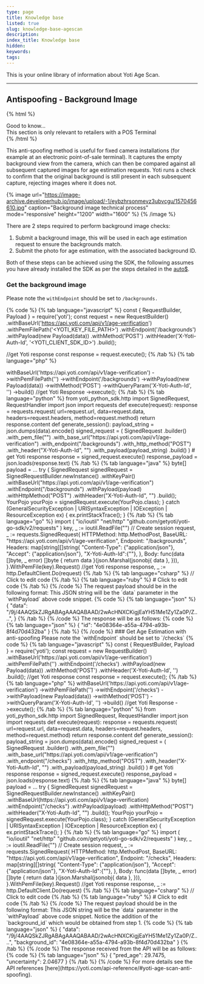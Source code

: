 ```yaml
---
type: page
title: Knowledge base
listed: true
slug: knowledge-base-agescan
description: 
index_title: Knowledge base
hidden: 
keywords: 
tags: 
---
```


This is your online library of information about Yoti Age Scan.

---

## Antispoofing - Background Image

{% html %}
<div class="alert-GTK">
    <div class="alert-title" id="GTK">
        Good to know... 
    </div>
    <div class="alert-text">
       This section is only relevant to retailers with a POS Terminal
    </div>
</div>
{% /html %}

This anti-spoofing method is useful for fixed camera installations (for example at an electronic point-of-sale terminal). It captures the empty background view from the camera, which can then be compared against all subsequent captured images for age estimation requests.  Yoti runs a check to confirm that the original background is still present in each subsequent capture, rejecting images where it does not.  

{% image url="https://image-archive.developerhub.io/image/upload/-1/eybzhrsonmevz3ubvcgu/1570456610.jpg" caption="Background image technical process" mode="responsive" height="1200" width="1600" %}
{% /image %}

There are 2 steps required to perform background image checks:

1. Submit a background image, this will be used in each age estimation request to ensure the backgrounds match.
2. Submit the photo for age estimation, with the associated background ID.

Both of these steps can be achieved using the SDK, the following assumes you have already installed the SDK as per the steps detailed in the [auto$](/yoti/integration-steps-agescan).

### Get the background image

Please note the `withEndpoint` should be set to `/backgrounds.`

{% code %}
{% tab language="javascript" %}
const { RequestBuilder, Payload } = require('yoti');
const request = new RequestBuilder()
    .withBaseUrl('https://api.yoti.com/api/v1/age-verification')
    .withPemFilePath('<YOTI_KEY_FILE_PATH>')
    .withEndpoint('/backgrounds')
    .withPayload(new Payload(data))
    .withMethod('POST')
    .withHeader('X-Yoti-Auth-Id', '<YOTI_CLIENT_SDK_ID>')
    .build();

//get Yoti response
const response = request.execute();
{% /tab %}
{% tab language="php" %}
<?php
use Yoti\Http\RequestBuilder;
use Yoti\Http\Payload;
$request = (new RequestBuilder())
    ->withBaseUrl('https://api.yoti.com/api/v1/age-verification')
    ->withPemFilePath('<YOTI_KEY_FILE_PATH>')
    ->withEndpoint('/backgrounds')
    ->withPayload(new Payload(data))
    ->withMethod('POST')
    ->withQueryParam('X-Yoti-Auth-Id', '<YOTI_CLIENT_SDK_ID>')
    ->build()
    //get Yoti Response
	->execute();
{% /tab %}
{% tab language="python" %}
from yoti_python_sdk.http import SignedRequest, RequestHandler
import json
import requests
def execute(request):
    response = requests.request(
        url=request.url, data=request.data, headers=request.headers, method=request.method)
    return response.content

def generate_session():

    payload_string = json.dumps(data).encode()
    signed_request = (
        SignedRequest
        .builder()
        .with_pem_file("<YOTI_KEY_FILE_PATH>")
        .with_base_url("https://api.yoti.com/api/v1/age-verification")
        .with_endpoint("/backgrounds")
        .with_http_method("POST")
        .with_header("X-Yoti-Auth-Id", "<YOTI_CLIENT_SDK_ID>")
        .with_payload(payload_string)
        .build()
    )

	# get Yoti response

    response = signed_request.execute()
    response_payload = json.loads(response.text)
{% /tab %}
{% tab language="java" %}
byte[] payload = ...

try {
    SignedRequest signedRequest = SignedRequestBuilder.newInstance()
        .withKeyPair(<YOTI_KEY_FILE_PATH>)
        .withBaseUrl("https://api.yoti.com/api/v1/age-verification")
        .withEndpoint("/backgrounds")
        .withPayload(payload)
        .withHttpMethod("POST")
		.withHeader("X-Yoti-Auth-Id", "<YOTI_CLIENT_SDK_ID>")
        .build();

    YourPojo yourPojo = signedRequest.execute(YourPojo.class);
} catch (GeneralSecurityException | URISyntaxException | IOException | ResourceException ex) {
    ex.printStackTrace();
}
{% /tab %}
{% tab language="go" %}
import (
    "io/ioutil"
    "net/http"
    "github.com/getyoti/yoti-go-sdk/v2/requests"
)

    key, _ := ioutil.ReadFile("<YOTI_KEY_FILE_PATH>")

    // Create session

    request, _ := requests.SignedRequest{

        HTTPMethod: http.MethodPost,
        BaseURL:    "https://api.yoti.com/api/v1/age-verification",
        Endpoint:   "/backgrounds",
        Headers: map[string][]string{
            "Content-Type": {"application/json"},
            "Accept":       {"application/json"},
			"X-Yoti-Auth-Id":{"<YOTI_CLIENT_SDK_ID>"},
        },

        Body: func(data []byte, _ error) []byte {
            return data
        }(json.Marshal(jsonobj{ data },
        })),

    }.WithPemFile(key).Request()
	//get Yoti response
	response, _ := http.DefaultClient.Do(request)
{% /tab %}
{% tab language="csharp" %}
// Click to edit code
{% /tab %}
{% tab language="ruby" %}
# Click to edit code
{% /tab %}
{% /code %}

The request payload should be in the following format: This JSON string will be the `data` parameter in the `withPayload` above code snippet.

{% code %}
{% tab language="json" %}
{
  "data": "/9j/4AAQSkZJRgABAgAAAQABAAD/2wAcHNXCKigjEaYH51Me1Zy1Za0P/Z....",
}
{% /tab %}
{% /code %}

The response will be as follows:

{% code %}
{% tab language="json" %}
{
  "id": "4e08364e-a55a-4794-a93b-8f4d70d432ba"
}
{% /tab %}
{% /code %}

### Get Age Estimation with anti-spoofing

Please note the `withEndpoint` should be set to `/checks`

{% code %}
{% tab language="javascript" %}
const { RequestBuilder, Payload } = require('yoti');
const request = new RequestBuilder()
    .withBaseUrl('https://api.yoti.com/api/v1/age-verification')
    .withPemFilePath('<YOTI_KEY_FILE_PATH>')
    .withEndpoint('/checks')
    .withPayload(new Payload(data))
    .withMethod('POST')
    .withHeader('X-Yoti-Auth-Id', '<YOTI_CLIENT_SDK_ID>')
    .build();

//get Yoti response
const response = request.execute();
{% /tab %}
{% tab language="php" %}
<?php
use Yoti\Http\RequestBuilder;
use Yoti\Http\Payload;
$request = (new RequestBuilder())
    ->withBaseUrl('https://api.yoti.com/api/v1/age-verification')
    ->withPemFilePath('<YOTI_KEY_FILE_PATH>')
    ->withEndpoint('/checks')
    ->withPayload(new Payload(data))
    ->withMethod('POST')
    ->withQueryParam('X-Yoti-Auth-Id', '<YOTI_CLIENT_SDK_ID>')
    ->build()
    //get Yoti Response
	->execute();
{% /tab %}
{% tab language="python" %}
from yoti_python_sdk.http import SignedRequest, RequestHandler
import json
import requests
def execute(request):
    response = requests.request(
        url=request.url, data=request.data, headers=request.headers, method=request.method)
    return response.content

def generate_session():

    payload_string = json.dumps(data).encode()
    signed_request = (
        SignedRequest
        .builder()
        .with_pem_file("<YOTI_KEY_FILE_PATH>")
        .with_base_url("https://api.yoti.com/api/v1/age-verification")
        .with_endpoint("/checks")
        .with_http_method("POST")
        .with_header("X-Yoti-Auth-Id", "<YOTI_CLIENT_SDK_ID>")
        .with_payload(payload_string)
        .build()
    )

	# get Yoti response

    response = signed_request.execute()
    response_payload = json.loads(response.text)
{% /tab %}
{% tab language="java" %}
byte[] payload = ...

try {
    SignedRequest signedRequest = SignedRequestBuilder.newInstance()
        .withKeyPair(<YOTI_KEY_FILE_PATH>)
        .withBaseUrl(https://api.yoti.com/api/v1/age-verification)
        .withEndpoint("/checks")
        .withPayload(payload)
        .withHttpMethod("POST")
		.withHeader("X-Yoti-Auth-Id", "<YOTI_CLIENT_SDK_ID>")
        .build();

    YourPojo yourPojo = signedRequest.execute(YourPojo.class);
} catch (GeneralSecurityException | URISyntaxException | IOException | ResourceException ex) {
    ex.printStackTrace();
}
{% /tab %}
{% tab language="go" %}
import (
    "io/ioutil"
    "net/http"
    "github.com/getyoti/yoti-go-sdk/v2/requests"
)

    key, _ := ioutil.ReadFile("<YOTI_KEY_FILE_PATH>")

    // Create session

    request, _ := requests.SignedRequest{

        HTTPMethod: http.MethodPost,
        BaseURL:    "https://api.yoti.com/api/v1/age-verification",
        Endpoint:   "/checks",
        Headers: map[string][]string{
            "Content-Type": {"application/json"},
            "Accept":       {"application/json"},
			"X-Yoti-Auth-Id":{"<YOTI_CLIENT_SDK_ID>"},
        },

        Body: func(data []byte, _ error) []byte {
            return data
        }(json.Marshal(jsonobj{ data },
        })),

    }.WithPemFile(key).Request()
	//get Yoti response
	response, _ := http.DefaultClient.Do(request)
{% /tab %}
{% tab language="csharp" %}
// Click to edit code
{% /tab %}
{% tab language="ruby" %}
# Click to edit code
{% /tab %}
{% /code %}

The request payload should be in the following format: This JSON string will be the `data` parameter in the `withPayload` above code snippet. Notice the addition of the `background_id` which would be obtained from step 1. 

{% code %}
{% tab language="json" %}
{
  "data": "/9j/4AAQSkZJRgABAgAAAQABAAD/2wAcHNXCKigjEaYH51Me1Zy1Za0P/Z....",
  "background_id": "4e08364e-a55a-4794-a93b-8f4d70d432ba"
}
{% /tab %}
{% /code %}

The response received from the API will be as follows:

{% code %}
{% tab language="json" %}
{
  "pred_age": 29.7475,
  "uncertainty": 2.04677
}
{% /tab %}
{% /code %}

For more details see the API references [here](https://yoti.com/api-reference/#yoti-age-scan-anti-spoofing).